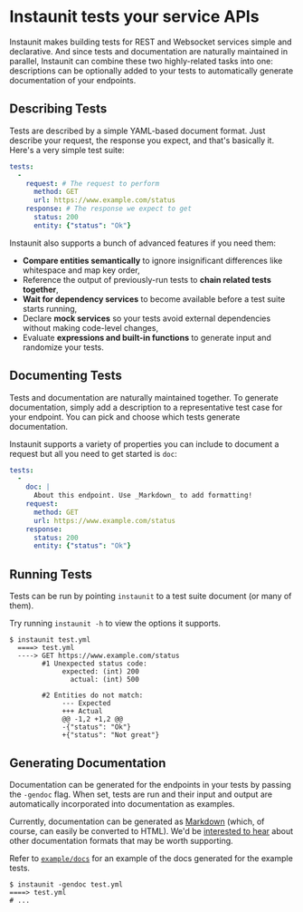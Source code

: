 # Instaunit tests your service APIs

Instaunit makes building tests for REST and Websocket services simple and declarative. And since tests and documentation are naturally maintained in parallel, Instaunit can combine these two highly-related tasks into one: descriptions can be optionally added to your tests to automatically generate documentation of your endpoints.

## Describing Tests

Tests are described by a simple YAML-based document format. Just describe your request, the response you expect, and that's basically it. Here's a very simple test suite:

```yaml
tests:
  -
    request: # The request to perform
      method: GET
      url: https://www.example.com/status
    response: # The response we expect to get
      status: 200
      entity: {"status": "Ok"}
```

Instaunit also supports a bunch of advanced features if you need them:

* **Compare entities semantically** to ignore insignificant differences like whitespace and map key order,
* Reference the output of previously-run tests to **chain related tests together**,
* **Wait for dependency services** to become available before a test suite starts running,
* Declare **mock services** so your tests avoid external dependencies without making code-level changes,
* Evaluate **expressions and built-in functions** to generate input and randomize your tests.

## Documenting Tests

Tests and documentation are naturally maintained together. To generate documentation, simply add a description to a representative test case for your endpoint. You can pick and choose which tests generate documentation.

Instaunit supports a variety of properties you can include to document a request but all you need to get started is `doc`:

```yaml
tests:
  -
    doc: |
      About this endpoint. Use _Markdown_ to add formatting!
    request:
      method: GET
      url: https://www.example.com/status
    response:
      status: 200
      entity: {"status": "Ok"}
```

## Running Tests

Tests can be run by pointing `instaunit` to a test suite document (or many of them). 

Try running `instaunit -h` to view the options it supports.

```
$ instaunit test.yml
  ====> test.yml
  ----> GET https://www.example.com/status
        #1 Unexpected status code:
             expected: (int) 200
               actual: (int) 500

        #2 Entities do not match:
             --- Expected
             +++ Actual
             @@ -1,2 +1,2 @@
             -{"status": "Ok"}
             +{"status": "Not great"}
```

## Generating Documentation

Documentation can be generated for the endpoints in your tests by passing the `-gendoc` flag. When set, tests are run and their input and output are automatically incorporated into documentation as examples.

Currently, documentation can be generated as [Markdown](https://en.wikipedia.org/wiki/Markdown) (which, of course, can easily be converted to HTML). We'd be [interested to hear](https://github.com/instaunit/instaunit/issues) about other documentation formats that may be worth supporting.

Refer to [`example/docs`](https://github.com/instaunit/instaunit/blob/master/example/docs) for an example of the docs generated for the example tests.

```
$ instaunit -gendoc test.yml
====> test.yml
# ...
```
